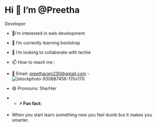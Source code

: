 # Hi 👋  I’m @Preetha
Developer
-  🔭I’m interested in web development 
- 🌱 I’m currently learning bootstrap
- 🤔 I’m looking to collaborate with techie
- 📫 How to reach me :
- 📧 Email: preetharam230@gmail.com
-![istockphoto-930887456-170x170](https://github.com/user-attachments/assets/e40b40ab-629d-4c5a-9e7d-0525c098d10e)

- 😄 Pronouns: She/Her

- 
  - **⚡ Fun fact:**
- When you start learn something new you feel dumb but it makes you smarter.
